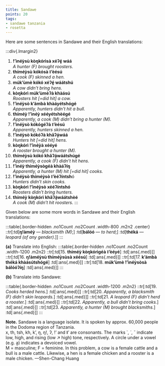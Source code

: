 ```yaml
---
title: Sandawe
points: 20
tags:
- sandawe tanzania
- rosetta
---
```


Here are some sentences in Sandawe and their English translations:

:::div{.lmargin2}
1. **!’ìnéỳsù kòŋkórìsà xéʔé̥ wáá**
<br>*A hunter (F) brought roosters.*
2. **thíméỳsù kókósà ǁ’èésú**
<br>*A cook (F) skinned a hen.*
3. **múk’ùmè kókó xéʔé̥ wáátshú**
<br>*A cow didn’t bring hens.*
4. **kòŋkórì múk’ùmèʔà khàású**
<br>*Roosters hit [=did hit] a cow.*
5. **!’ìnéỳsò k’ámbà khàáyétshógé**
<br>*Apparently, hunters didn’t hit a bull.*
6. **thíméỳ !’ìnéỳ xééyétshèégé**
<br>*Apparently, a cook (M) didn’t bring a hunter (M).*
7. **!’ìnéỳsò kókógéʔà ǁ’èésú**
<br>*Apparently, hunters skinned a hen.*
8. **!’ìnéỳsò kókóʔà khǎʔḁ́wáá**
<br>*Hunters hit [=did hit] hens.*
9. **kòŋkórì !’ìnéỳà xééyé**
<br>*A rooster brought a hunter (M).*
10. **thíméỳsù kókó khǎʔḁ́wáátshúgé**
<br>*Apparently, a cook (F) didn’t hit hens.*
11. **!’ìnéỳ thíméỳsògéà khàáʔíŋ**
<br>*Apparently, a hunter (M) hit [=did hit] cooks.*
12. **!’ìnéỳsò thíméỳsò ǁ’èéʔíntsh**ó
<br>*Hunters didn’t skin cooks.*
13. **kòŋkórì !’ìnéỳsò xééʔíntshó**
<br>*Roosters didn’t bring hunters.*
14. **thíméỳ kòŋkórì khǎʔḁ́wáátshèé**
<br>*A cook (M) didn’t hit roosters.*
:::

Given below are some more words in Sandawe and their English translations:

:::table{.border-hidden .no1Count .no2Count .width-800 .m2n2 .center}
::tr[:td[**ŋ!àméỳ** — *blacksmith (M)*;] :td[**bálóó** — *to herd*;] :td[**théká** — *leopard (of any gender)*.]]
:::

**(a)** Translate into English:
:::table{.border-hidden .no1Count .no2Count .width-1200 .m2n2}
::tr[:td[15. **thíméỳ kòŋkórìgéà ǁ’èéyé**] :td[:ans{.med}]]
::tr[:td[16. **ŋ!àméỳsù thíméỳsùsà xéésú**] :td[:ans{.med}]]
::tr[:td[17. **k’ámbà théká khàásútshógé**] :td[:ans{.med}]]
::tr[:td[18. **múk’ùmè !’ìnéỳsòsà bálóóʔíŋ**] :td[:ans{.med}]]
:::

**(b)** Translate into Sandawe:

:::table{.border-hidden .no1Count .no2Count .width-1200 .m2n2}
::tr[:td[19. *Cooks herded hens.*] :td[:ans{.med}]]
::tr[:td[20. *Apparently, a blacksmith (F) didn’t skin leopards.*] :td[:ans{.med}]]
::tr[:td[21. *A leopard (F) didn’t herd a rooster.*] :td[:ans{.med}]]
::tr[:td[22. *Apparently, a bull didn’t bring cooks.*] :td[:ans{.med}]]
::tr[:td[23. *Apparently, a hunter (M) brought blacksmiths.*] :td[:ans{.med}]]
:::

**Note.** Sandawe is a language isolate. It is spoken by approx. 60,000 people in the Dodoma region
of Tanzania.
<br>x, th, tsh, kh, k’, ŋ, ŋ!, ʔ, !’ and ǁ’ are consonants. The marks ̀ , ́ , ˇ indicate low,
high, and rising (low ↗ high) tone, respectively. A circle under a vowel (e.g. ḁ) indicates a
devoiced vowel.
<br>M = masculine; F = feminine. In this problem, a cow is a female cattle and a bull is a male
cattle. Likewise, a hen is a female chicken and a rooster is a male chicken.
—Shen-Chang Huang